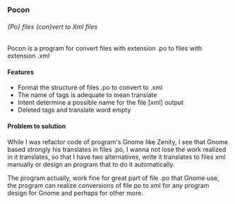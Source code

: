 ### Pocon
###### {Po} files {con}vert to Xml files

Pocon is a program for convert files with extension .po to files with extension .xml

#### Features

- Format the structure of files .po to convert to .xml
- The name of tags is adequate to mean translate
- Intent determine a possible name for the file [xml] output
- Deleted tags and translate word empty

#### Problem to solution

While I was refactor code of program's Gnome like Zenity, I see that Gnome based strongly
his translates in files .po, I wanna not lose the work realized in it translates, so that
I have two alternatives, write it translates to files xml manually or design an program that
to do it automatically.

The program actually, work fine for great part of file .po that Gnome use, the program can
realize conversions of file po to xml for any program design for Gnome and perhaps for other
more.  